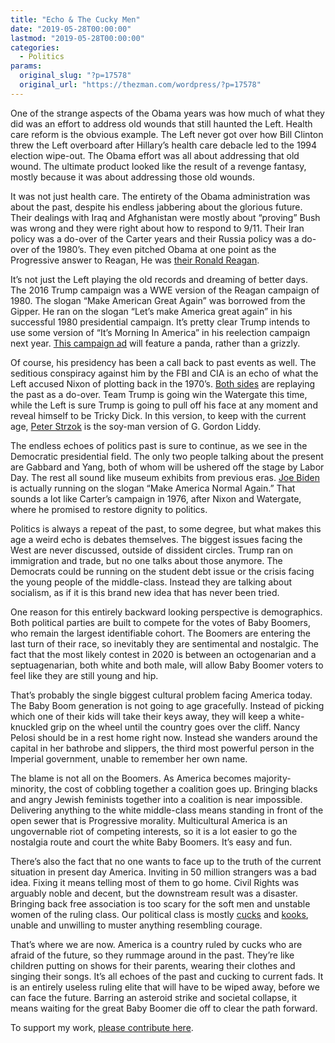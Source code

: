 ```yaml
---
title: "Echo & The Cucky Men"
date: "2019-05-28T00:00:00"
lastmod: "2019-05-28T00:00:00"
categories:
  - Politics
params:
  original_slug: "?p=17578"
  original_url: "https://thezman.com/wordpress/?p=17578"
---
```


One of the strange aspects of the Obama years was how much of what they
did was an effort to address old wounds that still haunted the Left.
Health care reform is the obvious example. The Left never got over how
Bill Clinton threw the Left overboard after Hillary’s health care
debacle led to the 1994 election wipe-out. The Obama effort was all
about addressing that old wound. The ultimate product looked like the
result of a revenge fantasy, mostly because it was about addressing
those old wounds.

It was not just health care. The entirety of the Obama administration
was about the past, despite his endless jabbering about the glorious
future. Their dealings with Iraq and Afghanistan were mostly about
“proving” Bush was wrong and they were right about how to respond to
9/11. Their Iran policy was a do-over of the Carter years and their
Russia policy was a do-over of the 1980’s. They even pitched Obama at
one point as the Progressive answer to Reagan, He was
<a href="https://www.brookings.edu/opinions/is-obama-the-new-reagan/"
rel="noopener noreferrer" target="_blank">their Ronald Reagan</a>.

It’s not just the Left playing the old records and dreaming of better
days. The 2016 Trump campaign was a WWE version of the Reagan campaign
of 1980. The slogan “Make American Great Again” was borrowed from the
Gipper. He ran on the slogan “Let’s make America great again” in his
successful 1980 presidential campaign. It’s pretty clear Trump intends
to use some version of “It’s Morning In America” in his reelection
campaign next year.
<a href="https://www.youtube.com/watch?v=NpwdcmjBgNA"
rel="noopener noreferrer" target="_blank">This campaign ad</a> will
feature a panda, rather than a grizzly.

Of course, his presidency has been a call back to past events as well.
The seditious conspiracy against him by the FBI and CIA is an echo of
what the Left accused Nixon of plotting back in the 1970’s.
<a href="https://twitter.com/mtracey/status/1131165413486866432"
rel="noopener noreferrer" target="_blank">Both sides</a> are replaying
the past as a do-over. Team Trump is going win the Watergate this time,
while the Left is sure Trump is going to pull off his face at any moment
and reveal himself to be Tricky Dick. In this version, to keep with the
current age, <a
href="http://www.teapartytribune.com/wp-content/uploads/2018/07/crazy.jpg"
rel="noopener noreferrer" target="_blank">Peter Strzok</a> is the
soy-man version of G. Gordon Liddy.

The endless echoes of politics past is sure to continue, as we see in
the Democratic presidential field. The only two people talking about the
present are Gabbard and Yang, both of whom will be ushered off the stage
by Labor Day. The rest all sound like museum exhibits from previous
eras. <a
href="https://www.latimes.com/politics/la-na-pol-biden-presidential-candidate-nostalgia-20190522-story.html"
rel="noopener noreferrer" target="_blank">Joe Biden</a> is actually
running on the slogan “Make America Normal Again.” That sounds a lot
like Carter’s campaign in 1976, after Nixon and Watergate, where he
promised to restore dignity to politics.

Politics is always a repeat of the past, to some degree, but what makes
this age a weird echo is debates themselves. The biggest issues facing
the West are never discussed, outside of dissident circles. Trump ran on
immigration and trade, but no one talks about those anymore. The
Democrats could be running on the student debt issue or the crisis
facing the young people of the middle-class. Instead they are talking
about socialism, as if it is this brand new idea that has never been
tried.

One reason for this entirely backward looking perspective is
demographics. Both political parties are built to compete for the votes
of Baby Boomers, who remain the largest identifiable cohort. The Boomers
are entering the last turn of their race, so inevitably they are
sentimental and nostalgic. The fact that the most likely contest in 2020
is between an octogenarian and a septuagenarian, both white and both
male, will allow Baby Boomer voters to feel like they are still young
and hip.

That’s probably the single biggest cultural problem facing America
today. The Baby Boom generation is not going to age gracefully. Instead
of picking which one of their kids will take their keys away, they will
keep a white-knuckled grip on the wheel until the country goes over the
cliff. Nancy Pelosi should be in a rest home right now. Instead she
wanders around the capital in her bathrobe and slippers, the third most
powerful person in the Imperial government, unable to remember her own
name.

The blame is not all on the Boomers. As America becomes
majority-minority, the cost of cobbling together a coalition goes up.
Bringing blacks and angry Jewish feminists together into a coalition is
near impossible. Delivering anything to the white middle-class means
standing in front of the open sewer that is Progressive morality.
Multicultural America is an ungovernable riot of competing interests, so
it is a lot easier to go the nostalgia route and court the white Baby
Boomers. It’s easy and fun.

There’s also the fact that no one wants to face up to the truth of the
current situation in present day America. Inviting in 50 million
strangers was a bad idea. Fixing it means telling most of them to go
home. Civil Rights was arguably noble and decent, but the downstream
result was a disaster. Bringing back free association is too scary for
the soft men and unstable women of the ruling class. Our political class
is mostly <a
href="https://images.axios.com/nfT3gUUcVo2oRvp5raZWaV8beRE=/0x47:3269x1886/1920x1080/2018/03/22/1521718752843.jpg"
rel="noopener noreferrer" target="_blank">cucks</a> and <a
href="https://cdn.cnn.com/cnnnext/dam/assets/171210094455-adam-schiff-sotu-12-10-2017-large-169.jpg"
rel="noopener noreferrer" target="_blank">kooks</a>, unable and
unwilling to muster anything resembling courage.

That’s where we are now. America is a country ruled by cucks who are
afraid of the future, so they rummage around in the past. They’re like
children putting on shows for their parents, wearing their clothes and
singing their songs. It’s all echoes of the past and cucking to current
fads. It is an entirely useless ruling elite that will have to be wiped
away, before we can face the future. Barring an asteroid strike and
societal collapse, it means waiting for the great Baby Boomer die off to
clear the path forward.

To support my work, <a href="https://www.subscribestar.com/the-z-blog"
rel="noopener noreferrer" target="_blank">please contribute here</a>.
